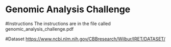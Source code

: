 # Genomic Analysis Challenge

#Instructions
The instructions are in the file called genomic_analysis_challenge.pdf

#Dataset
https://www.ncbi.nlm.nih.gov/CBBresearch/Wilbur/IRET/DATASET/
